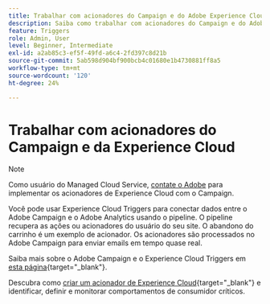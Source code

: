 ```yaml
---
title: Trabalhar com acionadores do Campaign e do Adobe Experience Cloud
description: Saiba como trabalhar com acionadores do Campaign e do Adobe Experience Cloud
feature: Triggers
role: Admin, User
level: Beginner, Intermediate
exl-id: a2ab85c3-ef5f-49fd-a6c4-2fd397c8d21b
source-git-commit: 5ab598d904bf900bcb4c01680e1b4730881ff8a5
workflow-type: tm+mt
source-wordcount: '120'
ht-degree: 24%

---
```


# Trabalhar com acionadores do Campaign e da Experience Cloud

>[!NOTE]
>
>Como usuário do Managed Cloud Service, [contate o Adobe](../start/campaign-faq.md#support) para implementar os acionadores de Experience Cloud com o Campaign.

Você pode usar Experience Cloud Triggers para conectar dados entre o Adobe Campaign e o Adobe Analytics usando o pipeline. O pipeline recupera as ações ou acionadores do usuário do seu site. O abandono do carrinho é um exemplo de acionador. Os acionadores são processados no Adobe Campaign para enviar emails em tempo quase real.

Saiba mais sobre o Adobe Campaign e o Experience Cloud Triggers em [esta página](https://experienceleague.adobe.com/docs/campaign-classic/using/integrating-with-adobe-experience-cloud/experience-triggers/about-triggers.html){target="_blank"}.

Descubra como [criar um acionador de Experience Cloud](https://experienceleague.adobe.com/docs/experience-cloud/triggers/create.html?lang=pt-BR){target="_blank"} e identificar, definir e monitorar comportamentos de consumidor críticos.

